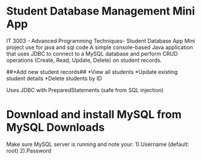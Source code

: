 # Student Database Management Mini App

IT 3003 - Advanced Programming Techniques- Student Database App Mini project use for java and sql code 
A simple console-based Java application that uses JDBC to connect to a MySQL database and perform CRUD operations (Create, Read, Update, Delete) on student records.

##*Add new student records##
*View all students
*Update existing student details
*Delete students by ID

Uses JDBC with PreparedStatements (safe from SQL injection)

# Download and install MySQL from MySQL Downloads
Make sure MySQL server is running and note your:       1).Username (default: root)
                                                       2).Password
